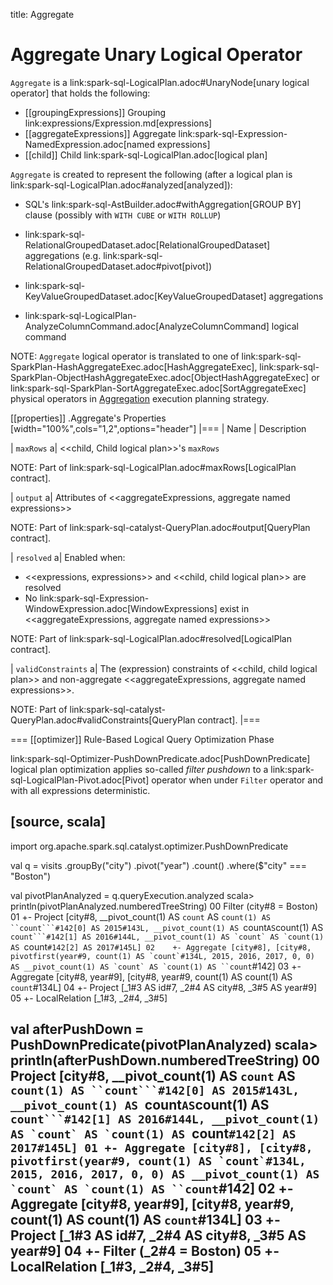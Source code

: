 title: Aggregate

# Aggregate Unary Logical Operator

`Aggregate` is a link:spark-sql-LogicalPlan.adoc#UnaryNode[unary logical operator] that holds the following:

* [[groupingExpressions]] Grouping link:expressions/Expression.md[expressions]
* [[aggregateExpressions]] Aggregate link:spark-sql-Expression-NamedExpression.adoc[named expressions]
* [[child]] Child link:spark-sql-LogicalPlan.adoc[logical plan]

`Aggregate` is created to represent the following (after a logical plan is link:spark-sql-LogicalPlan.adoc#analyzed[analyzed]):

* SQL's link:spark-sql-AstBuilder.adoc#withAggregation[GROUP BY] clause (possibly with `WITH CUBE` or `WITH ROLLUP`)

* link:spark-sql-RelationalGroupedDataset.adoc[RelationalGroupedDataset] aggregations (e.g. link:spark-sql-RelationalGroupedDataset.adoc#pivot[pivot])

* link:spark-sql-KeyValueGroupedDataset.adoc[KeyValueGroupedDataset] aggregations

* link:spark-sql-LogicalPlan-AnalyzeColumnCommand.adoc[AnalyzeColumnCommand] logical command

NOTE: `Aggregate` logical operator is translated to one of link:spark-sql-SparkPlan-HashAggregateExec.adoc[HashAggregateExec], link:spark-sql-SparkPlan-ObjectHashAggregateExec.adoc[ObjectHashAggregateExec] or link:spark-sql-SparkPlan-SortAggregateExec.adoc[SortAggregateExec] physical operators in [Aggregation](../execution-planning-strategies/Aggregation.md) execution planning strategy.

[[properties]]
.Aggregate's Properties
[width="100%",cols="1,2",options="header"]
|===
| Name
| Description

| `maxRows`
a| <<child, Child logical plan>>'s `maxRows`

NOTE: Part of link:spark-sql-LogicalPlan.adoc#maxRows[LogicalPlan contract].

| `output`
a| Attributes of <<aggregateExpressions, aggregate named expressions>>

NOTE: Part of link:spark-sql-catalyst-QueryPlan.adoc#output[QueryPlan contract].

| `resolved`
a| Enabled when:

* <<expressions, expressions>> and <<child, child logical plan>> are resolved
* No link:spark-sql-Expression-WindowExpression.adoc[WindowExpressions] exist in <<aggregateExpressions, aggregate named expressions>>

NOTE: Part of link:spark-sql-LogicalPlan.adoc#resolved[LogicalPlan contract].

| `validConstraints`
a| The (expression) constraints of <<child, child logical plan>> and non-aggregate <<aggregateExpressions, aggregate named expressions>>.

NOTE: Part of link:spark-sql-catalyst-QueryPlan.adoc#validConstraints[QueryPlan contract].
|===

=== [[optimizer]] Rule-Based Logical Query Optimization Phase

link:spark-sql-Optimizer-PushDownPredicate.adoc[PushDownPredicate] logical plan optimization applies so-called *filter pushdown* to a link:spark-sql-LogicalPlan-Pivot.adoc[Pivot] operator when under `Filter` operator and with all expressions deterministic.

[source, scala]
----
import org.apache.spark.sql.catalyst.optimizer.PushDownPredicate

val q = visits
  .groupBy("city")
  .pivot("year")
  .count()
  .where($"city" === "Boston")

val pivotPlanAnalyzed = q.queryExecution.analyzed
scala> println(pivotPlanAnalyzed.numberedTreeString)
00 Filter (city#8 = Boston)
01 +- Project [city#8, __pivot_count(1) AS `count` AS `count(1) AS ``count```#142[0] AS 2015#143L, __pivot_count(1) AS `count` AS `count(1) AS ``count```#142[1] AS 2016#144L, __pivot_count(1) AS `count` AS `count(1) AS ``count```#142[2] AS 2017#145L]
02    +- Aggregate [city#8], [city#8, pivotfirst(year#9, count(1) AS `count`#134L, 2015, 2016, 2017, 0, 0) AS __pivot_count(1) AS `count` AS `count(1) AS ``count```#142]
03       +- Aggregate [city#8, year#9], [city#8, year#9, count(1) AS count(1) AS `count`#134L]
04          +- Project [_1#3 AS id#7, _2#4 AS city#8, _3#5 AS year#9]
05             +- LocalRelation [_1#3, _2#4, _3#5]

val afterPushDown = PushDownPredicate(pivotPlanAnalyzed)
scala> println(afterPushDown.numberedTreeString)
00 Project [city#8, __pivot_count(1) AS `count` AS `count(1) AS ``count```#142[0] AS 2015#143L, __pivot_count(1) AS `count` AS `count(1) AS ``count```#142[1] AS 2016#144L, __pivot_count(1) AS `count` AS `count(1) AS ``count```#142[2] AS 2017#145L]
01 +- Aggregate [city#8], [city#8, pivotfirst(year#9, count(1) AS `count`#134L, 2015, 2016, 2017, 0, 0) AS __pivot_count(1) AS `count` AS `count(1) AS ``count```#142]
02    +- Aggregate [city#8, year#9], [city#8, year#9, count(1) AS count(1) AS `count`#134L]
03       +- Project [_1#3 AS id#7, _2#4 AS city#8, _3#5 AS year#9]
04          +- Filter (_2#4 = Boston)
05             +- LocalRelation [_1#3, _2#4, _3#5]
----
